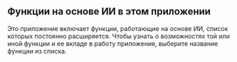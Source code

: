 ## <a name="ai-driven-features-in-this-app"></a>Функции на основе ИИ в этом приложении

Это приложение включает функции, работающие на основе ИИ, список которых постоянно расширяется. Чтобы узнать о возможностях той или иной функции и ее вкладе в работу приложения, выберите название функции из списка.
